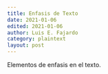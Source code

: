 ```yaml
---
title: Enfasis de Texto
date: 2021-01-06
edited: 2021-01-06
author: Luis E. Fajardo
category: plaintext
layout: post
---
```



Elementos de enfasis en el texto.
